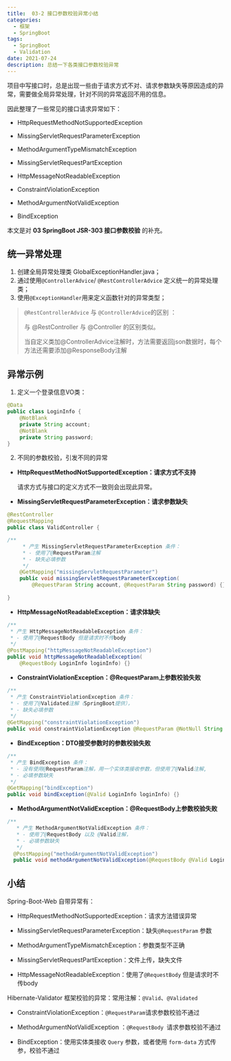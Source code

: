 ```yaml
---
title:  03-2 接口参数校验异常小结
categories:
  - 框架
  - SpringBoot 
tags:
  - SpringBoot 
  - Validation
date: 2021-07-24
description: 总结一下各类接口参数校验异常
---
```


项目中写接口时，总是出现一些由于请求方式不对、请求参数缺失等原因造成的异常，需要做全局异常处理，针对不同的异常返回不用的信息。

因此整理了一些常见的接口请求异常如下：


- HttpRequestMethodNotSupportedException

- MissingServletRequestParameterException

- MethodArgumentTypeMismatchException

- MissingServletRequestPartException

- HttpMessageNotReadableException

- ConstraintViolationException

- MethodArgumentNotValidException 

- BindException

本文是对 **03 SpringBoot JSR-303 接口参数校验** 的补充。

## 统一异常处理

1. 创建全局异常处理类 GlobalExceptionHandler.java；
2. 通过使用`@ControllerAdvice`/ `@RestControllerAdvice` 定义统一的异常处理类；
3. 使用`@ExceptionHandler`用来定义函数针对的异常类型；



> `@RestControllerAdvice` 与 `@ControllerAdvice`的区别 ：
>
> 与 @RestController 与 @Controller 的区别类似。
>
> 当自定义类加@ControllerAdvice注解时，方法需要返回json数据时，每个方法还需要添加@ResponseBody注解

## 异常示例

1. 定义一个登录信息VO类：

```java
@Data
public class LoginInfo {
    @NotBlank
    private String account;
    @NotBlank
    private String password;
}
```

2. 不同的参数校验，引发不同的异常

- **HttpRequestMethodNotSupportedException：请求方式不支持**

  请求方式与接口的定义方式不一致则会出现此异常。

- **MissingServletRequestParameterException：请求参数缺失**

```java
@RestController
@RequestMapping
public class ValidController {

/**
     * 产生 MissingServletRequestParameterException 条件：
     * - 使用了@RequestParam注解
     * - 缺失必填参数
     */
    @GetMapping("missingServletRequestParameter")
    public void missingServletRequestParameterException(
        @RequestParam String account, @RequestParam String password) {}
    
}
```

- **HttpMessageNotReadableException：请求体缺失**

```java
/**
 * 产生 HttpMessageNotReadableException 条件：
 * - 使用了@RequestBody 但是请求时不传body
 */
@PostMapping("httpMessageNotReadableException")
public void httpMessageNotReadableException(
    @RequestBody LoginInfo loginInfo) {}
```



- **ConstraintViolationException：@RequestParam上参数校验失败**

```java
/**
 * 产生 ConstraintViolationException 条件：
 * - 使用了@Validated注解（SpringBoot提供），
 * - 缺失必填参数
 */
@GetMapping("constraintViolationException")
public void constraintViolationException @RequestParam @NotNull String account, @RequestParam String password) {}
```

- **BindException：DTO接受参数时的参数校验失败**

```java
/**
 * 产生 BindException 条件：
 * - 没有使用@RequestParam注解，用一个实体类接收参数，但使用了@Valid注解,
 * - 必填参数缺失
 */
@GetMapping("bindException")
public void bindException(@Valid LoginInfo loginInfo) {}
```

- **MethodArgumentNotValidException：@RequestBody上参数校验失败**

```java
/**
   * 产生 MethodArgumentNotValidException 条件：
   * - 使用了@RequestBody 以及 @Valid注解，
   * - 必填参数缺失
   */
  @PostMapping("methodArgumentNotValidException")
  public void methodArgumentNotValidException(@RequestBody @Valid LoginInfo loginInfo) {}

```

## 小结

Spring-Boot-Web 自带异常有：

- HttpRequestMethodNotSupportedException：请求方法错误异常

- MissingServletRequestParameterException：缺失`@RequestParam` 参数

- MethodArgumentTypeMismatchException：参数类型不正确

- MissingServletRequestPartException：文件上传，缺失文件

- HttpMessageNotReadableException：使用了`@RequestBody` 但是请求时不传body


Hibernate-Validator 框架校验的异常：常用注解：`@Valid`、`@Validated `

- ConstraintViolationException：`@RequestParam`请求参数校验不通过

- MethodArgumentNotValidException ：`@RequestBody `请求参数校验不通过

- BindException：使用实体类接收 `Query` 参数，或者使用 `form-data` 方式传参，校验不通过

